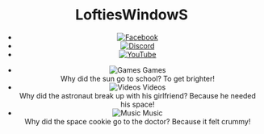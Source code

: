 <html lang="en"><head>
	<meta charset="UTF-8">
	<meta name="viewport" content="width=device-width, initial-scale=1.0">
	<title>Lofties Windows</title>
	<link rel="stylesheet" href="https://fonts.googleapis.com/css2?family=UnifrakturMaguntia&display=swap">
	<style>@media only screen and (max-width: 600px) {header {
			background-size: 100%;
			padding: 20px;
			display: flex;
			flex-direction: column;
			background-position: center 65%;
			font-family: "UnifrakturMaguntia";
			background-image: url("https://images.unsplash.com/photo-1534447677768-be436bb09401?ixlib=rb-1.2.1&auto=format&fit=crop&w=750&q=80");
			position: relative;
		}.triangle-container {
			display: flex;
			justify-content: center;
			align-items: flex-start;
			position: absolute;
			top: 0;
			left: 0;
			width: 100%;
			height: 100%;
			overflow: hidden;
		}.triangle {
			width: 9vw;
			height: 10vw;
			background-color: #FF0000;
			transform: rotate(45deg);
			margin: 0.0vw;
		}nav {
			position: absolute;
			top: 20;
			left: -72;
			display: flex;
			align-items: center;
			padding: 0 80px;
			height: 50px;
			background-color: none;
		}nav ul {
			list-style: none;
			margin: 0;
			padding: 0;
			display: flex;
			flex-direction: column;
			align-items: center;
			height: 100%;
			justify-content: space-around;
		}nav li {
			margin-bottom: 1px;
			animation: zoomIn 2s ease forwards;
		}nav li:nth-child(1) img {
			filter: invert(100%) sepia(0%) saturate(1%) hue-rotate(280deg) brightness(104%) contrast(105%);
			transition: filter 2s ease;
		}nav li:nth-child(2) img {
			filter: invert(100%) sepia(0%) saturate(44%) hue-rotate(336deg) brightness(105%) contrast(98%);
			transition: filter 2s ease;
		}nav li:nth-child(3) img {
			filter: invert(100%) sepia(0%) saturate(12%) hue-rotate(110deg) brightness(105%) contrast(100%);
			transition: filter 2s ease;
		}nav img {
			height: 18px;
			transition: transform 0.5s ease;
		}nav li:hover img {
			transform: scale(2);
			filter: invert(0%) sepia(0%) saturate(100%) hue-rotate(0deg) brightness(100%) contrast(100%);
		}@keyframes zoomIn {
			from {
				transform: scale(0.1);
				opacity: 0;
			}
			to {
				transform: scale(1);
				opacity: 1;
			}
		}.tab-menu {
    display: flex;
    justify-content: flex-end;
    align-items: center;
    height: 1%;
    position: absolute;
    bottom: 5;
    right: 2;
    margin: 0;
    padding: 0px;
  text-align: center;
    color: #800000;
}.tab-menu li {
    list-style: none;
    margin: 0 0px;
    position: relative;
    cursor: pointer;
    font-size: 10px;
    color: #00b3b3;
}.tab-menu li:hover .tab-hover {
    display: block;
}.tab-menu li .tab-hover {
    display: none;
    position: absolute;
    top: calc(100% + 10px);
    left: 50%;
    transform: translateX(-50%);
    background-color: #00b3b3;
    color: #800000;
    padding: 10px;
    border-radius: 5px;
    box-shadow: 0 0 10px #800000;
    z-index: 1;
    text-align: center;
    font-size: 8px;
}.tab-menu li:nth-child(1) .tab-hover {
    width: 100px;
}.tab-menu li:nth-child(2) .tab-hover {
    width: 120px;
}.tab-menu li:nth-child(3) .tab-hover {
    width: 90px;
}.tab-menu li img {
    height: 14px;
    margin-right: 0px;
    vertical-align: middle;
}h1 {
			color: #00b3b3;
			font-size: 25px;
			transform: translateY(40px);
			animation: fade-in-out 20s infinite;
			text-shadow: 0 0 5px #800000, 0 0 10px #9c2222, 0 0 20px #b83f3f, 0 0 30px #d35c5c, 0 0 40px #ed7979, 0 0 50px #00b3b3;
			letter-spacing: 4px;
			 position: absolute;
  top: -30px;
  right: 200px;
		}h1 span {
			display: inline-block;
			position: relative;
			transition: transform 1s ease-out;
		}h1 span:hover {
			transform: translateX(20px);
		}#typewriter-text {
    font-size: 9px;
    text-align: center;
    font-family: Arial, sans-serif;
    color: #00b3b3;
    position: relative;
    display: left;
    border-radius: 5px;
    animation: typing 6s steps(30, end) forwards, blink-caret .5s step-end infinite;
    top: 58px;
    right: 68px;
}@keyframes typing {
			from {
				width: 0;
			}
			to {
				width: 100%;
			}
		}@keyframes blink-caret {
			from, to {
				border-color: transparent;
			}
			50% {
				border-color: #333;
			}
		}@keyframes fade-in-out {
			0% {
				opacity: 0;
			}
			50% {
				opacity: 1;
			}
			100% {
				opacity: 0;}
		}
  }</style>
<script>@media only screen and (max-width: 600px) {
		window.addEventListener('load', () => {
			const canvas = document.getElementById('canvas');
			const context = canvas.getContext('2d');
			canvas.width = window.innerWidth;
			canvas.height = 100;
			const numOfTriangles = 14;
			const triangleWidth = canvas.width / numOfTriangles;
			const triangleHeight = Math.sqrt(0.2) / 2 * triangleWidth;
			const triangleColors = ['#FF0000', '#FF8000', '#FFFF00', '#80FF00', '#00FF00', '#00FF80', '#00FFFF', '#0080FF', '#0000FF', '#8000FF', '#FF00FF', '#FF0080', '#FFFFFF', '#000000'];
			const length = Math.min(numOfTriangles, triangleColors.length);
			for (let i = 0; i < length; i++) {
				context.beginPath();
				context.moveTo(i * triangleWidth, 0);
				context.lineTo((i + 0.414) * triangleWidth, triangleHeight);
				context.lineTo((i + 1) * triangleWidth, 0);
				context.closePath();
				context.fillStyle = triangleColors[i];
				context.fill();
			}
		})};
	</script></head>
<body>
	<header>
		<div class="triangle-container">
			<canvas id="canvas"></canvas>
		</div>
		<h1><span>L</span><span>o</span><span>f</span><span>t</span><span>i</span><span>e</span><span>s</span><span>W</span><span>i</span><span>n</span><span>d</span><span>o</span><span>w</span><span>S</span></h1>
		<nav>
			<ul>
				<li><a href="#"><img src="https://img.icons8.com/clouds/32/000000/facebook.png" alt="Facebook"></a></li>
				<li><a href="#"><img src="https://img.icons8.com/clouds/32/000000/discord-logo.png" alt="Discord"></a></li>
				<li><a href="#"><img src="https://img.icons8.com/clouds/64/000000/youtube.png" alt="YouTube"></a></li>
			</ul>
		</nav>
	<ul class="tab-menu">
		<li>
			<img src="https://img.icons8.com/color/48/000000/controller.png" alt="Games">
			Games
			<div class="tab-hover">Why did the sun go to school? To get brighter!</div>
		</li>
		<li>
			<img src="https://img.icons8.com/color/48/000000/youtube-play.png" alt="Videos">
			Videos
			<div class="tab-hover">Why did the astronaut break up with his girlfriend? Because he needed his space!</div>
        </li>
        <li>
          <img src="https://img.icons8.com/color/48/000000/music.png" alt="Music">
          Music
          <div class="tab-hover">Why did the space cookie go to the doctor? Because it felt crummy!</div>
        </li>
    </ul><p id="typewriter-text"></p>
</header>
	<script>@media only screen and (max-width: 600px) {
		const text = "Attention all window lovers! Search our website for the squeegee and win a free clean!";
		let i = 0;
		function typeWriter() {
			if (i < text.length) {
				document.getElementById("typewriter-text").innerHTML += text.charAt(i);
				i++;
				setTimeout(typeWriter, Math.floor(Math.random() * 200) + 50); // randomize the typing speed
			}
		}
		typeWriter();}
	</script>
</body></html>
